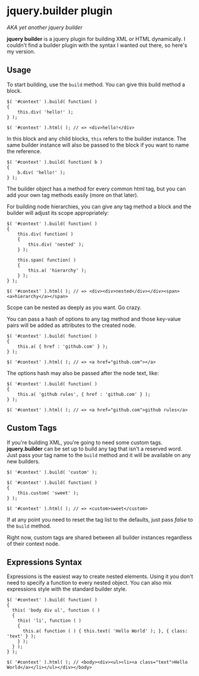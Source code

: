 jquery.builder plugin
=====================

*AKA yet another jquery builder*

**jquery builder** is a jquery plugin for building XML or HTML dynamically.
I couldn't find a builder plugin with the syntax I wanted out there, so here's my version.

Usage
-----

To start building, use the `build` method. You can give this build method a block.

	$( '#context' ).build( function( )
	{
		this.div( 'hello!' );
	} );
	
	$( '#context' ).html( ); // => <div>hello!</div>

In this block and any child blocks, `this` refers to the builder instance. The same builder
instance will also be passed to the block if you want to name the reference.

	$( '#context' ).build( function( b )
	{
		b.div( 'hello!' );
	} );

The builder object has a method for every common html tag, but you can add your own tag 
methods easily (more on that later).

For building node hierarchies, you can give any tag method a block and the builder will adjust
its scope appropriately:

	$( '#context' ).build( function( )
	{
		this.div( function( )
		{
			this.div( 'nested' );
		} );
		
		this.span( function( )
		{
			this.a( 'hierarchy' );
		} );
	} );
	
	$( '#context' ).html( ); // => <div><div>nested</div></div><span><a>hierarchy</a></span>

Scope can be nested as deeply as you want. Go crazy.

You can pass a hash of options to any tag method and those key-value pairs will be added as
attributes to the created node.

	$( '#context' ).build( function( )
	{
		this.a( { href : 'github.com' } );
	} );
	
	$( '#context' ).html( ); // => <a href="github.com"></a>

The options hash may also be passed after the node text, like:

	$( '#context' ).build( function( )
	{
		this.a( 'github rules', { href : 'github.com' } );
	} );

	$( '#context' ).html( ); // => <a href="github.com">github rules</a>

Custom Tags
-----------

If you're building XML, you're going to need some custom tags. **jquery.builder** can be set up
to build any tag that isn't a reserved word. Just pass your tag name to the `build` method and
it will be available on any new builders.

	$( '#context' ).build( 'custom' );
	
	$( '#context' ).build( function( )
	{
		this.custom( 'sweet' );
	} );
	
	$( '#context' ).html( ); // => <custom>sweet</custom>

If at any point you need to reset the tag list to the defaults, just pass *false* to the `build` method.

Right now, custom tags are shared between all builder instances regardless of their context node.

Expressions Syntax
-----------

Expressions is the easiest way to create nested elements. Using it you don't need to specify a function to every nested object. You can also mix expressions style with the standard builder style.

    $( '#context' ).build( function( )
    {
      this( 'body div ul', function ( ) 
      {
        this( 'li', function ( ) 
        {
          this.a( function ( ) { this.text( 'Hello World' ); }, { class: 'text' } );
        } );
      } );
    } );
  
    $( '#context' ).html( ); // <body><div><ul><li><a class="text">Hello World</a></li></ul></div></body>